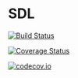 # SDL

[![Build Status](https://travis-ci.org/jonathanBieler/SDL.jl.svg?branch=master)](https://travis-ci.org/jonathanBieler/SDL.jl)

[![Coverage Status](https://coveralls.io/repos/jonathanBieler/SDL.jl/badge.svg?branch=master&service=github)](https://coveralls.io/github/jonathanBieler/SDL.jl?branch=master)

[![codecov.io](http://codecov.io/github/jonathanBieler/SDL.jl/coverage.svg?branch=master)](http://codecov.io/github/jonathanBieler/SDL.jl?branch=master)
